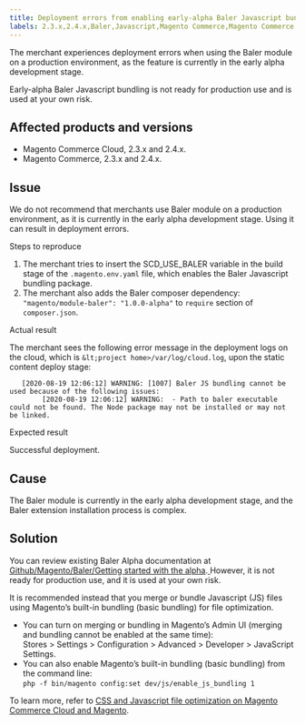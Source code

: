 ```yaml
---
title: Deployment errors from enabling early-alpha Baler Javascript bundling build 
labels: 2.3.x,2.4.x,Baler,Javascript,Magento Commerce,Magento Commerce Cloud,deploy,deployment,deployment error,deployment fails,github,troubleshooting
---
```


The merchant experiences deployment errors when using the Baler module on a production environment, as the feature is currently in the early alpha development stage.

<p class="warning">Early-alpha Baler Javascript bundling is not ready for production use and is used at your own risk.</p>

## Affected products and versions

* Magento Commerce Cloud, 2.3.x and 2.4.x.
* Magento Commerce, 2.3.x and 2.4.x.

## Issue

We do not recommend that merchants use Baler module on a production environment, as it is currently in the early alpha development stage. Using it can result in deployment errors.

Steps to reproduce

1. The merchant tries to insert the SCD\_USE\_BALER variable in the build stage of the `` .magento.env.yaml `` file, which enables the Baler Javascript bundling package. 
1. The merchant also adds the Baler composer dependency:  
    `` "magento/module-baler": "1.0.0-alpha" `` to `` require `` section of `` composer.json ``.

Actual result

The merchant sees the following error message in the deployment logs on the cloud, which is `` &lt;project home>/var/log/cloud.log ``, upon the static content deploy stage:

<pre class="line-numbers"><code class="language-clike">   [2020-08-19 12:06:12] WARNING: [1007] Baler JS bundling cannot be used because of the following issues:
        [2020-08-19 12:06:12] WARNING:  - Path to baler executable could not be found. The Node package may not be installed or may not be linked.</code></pre>

Expected result

Successful deployment.

## Cause

The Baler module is currently in the early alpha development stage, and the Baler extension installation process is complex.

## Solution

You can review existing Baler Alpha documentation at [Github/Magento/Baler/Getting started with the alpha](https://github.com/magento/baler/blob/master/docs/ALPHA.md).[ ](https://github.com/magento/baler/blob/master/docs/ALPHA.md)However, it is not ready for production use, and it is used at your own risk.    
  
It is recommended instead that you merge or bundle Javascript (JS) files using Magento’s built-in bundling (basic bundling) for file optimization.

* You can turn on merging or bundling in Magento’s Admin UI (merging and bundling cannot be enabled at the same time):   
    Stores > Settings > Configuration > Advanced > Developer > JavaScript Settings.
* You can also enable Magento’s built-in bundling (basic bundling) from the command line:  
    `` php -f bin/magento config:set dev/js/enable_js_bundling 1 ``

To learn more, refer to [CSS and Javascript file optimization on Magento Commerce Cloud and Magento](https://support.magento.com/hc/en-us/articles/360044482152).